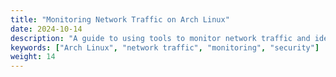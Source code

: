 ```yaml
---
title: "Monitoring Network Traffic on Arch Linux"
date: 2024-10-14
description: "A guide to using tools to monitor network traffic and identify potential security issues on Arch Linux."
keywords: ["Arch Linux", "network traffic", "monitoring", "security"]
weight: 14
---
```

